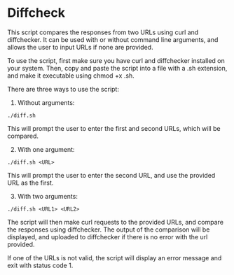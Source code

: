 # Diffcheck
This script compares the responses from two URLs using curl and diffchecker. It can be used with or without command line arguments, and allows the user to input URLs if none are provided.

To use the script, first make sure you have curl and diffchecker installed on your system. Then, copy and paste the script into a file with a .sh extension, and make it executable using chmod +x <filename>.sh.

There are three ways to use the script:

1. Without arguments:

```./diff.sh```

This will prompt the user to enter the first and second URLs, which will be compared.

2. With one argument:

`./diff.sh <URL>`
  
This will prompt the user to enter the second URL, and use the provided URL as the first.

3. With two arguments:

```./diff.sh <URL1> <URL2>```

The script will then make curl requests to the provided URLs, and compare the responses using diffchecker. The output of the comparison will be displayed, and uploaded to diffchecker if there is no error with the url provided.

If one of the URLs is not valid, the script will display an error message and exit with status code 1.
